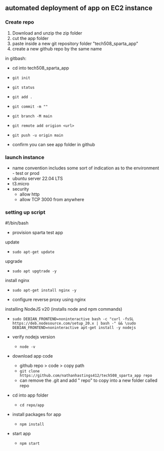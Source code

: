 ## automated deployment of app on EC2 instance

### Create repo
1. Download and unzip the zip folder
2. cut the app folder
3. paste inside a new git repository folder "tech508_sparta_app"
4. create a new github repo by the same name

in gitbash:
- cd into tech508_sparta_app
- `git init`
- `git status`
- `git add .`
- `git commit -m ""`
- `git branch -M main`
- `git remote add origion <url>`
- `git push -u origin main`

- confirm you can see app folder in github

### launch instance
- name convention includes some sort of indication as to the environment - test or prod
- ubuntu server 22.04 LTS
- t3.micro
- security
  - allow http
  - allow TCP 3000 from anywhere

### setting up script

#!/bin/bash
- provision sparta test app


update
- `sudo apt-get update`

upgrade
- `sudo apt upgtrade -y`



install nginx
- `sudo apt-get install nginx -y`


- configure reverse proxy using nginx

installing NodeJS v20 (installs node and npm commands)
- `sudo DEBIAN_FRONTEND=noninteractive bash -c "curl -fsSL https://deb.nodesource.com/setup_20.x | bash -" && \sudo DEBIAN_FRONTEND=noninteractive apt-get install -y nodejs`


- verify nodejs version
  - `node -v`

- download app code
  - github repo > code > copy path
  - `git clone https://github.com/nathanhastings412/tech508_sparta_app repo`
  - can remove the .git and add " repo" to copy into a new folder called repo

- cd into app folder
  - `cd repo/app`

- install packages for app
  - `npm install`

- start app
  - `npm start`


